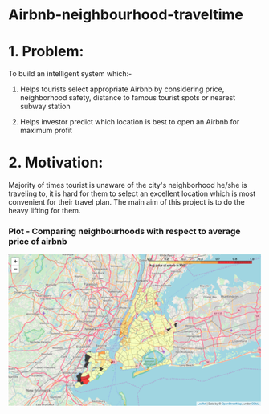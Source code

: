 # Airbnb-neighbourhood-traveltime
# 1. Problem:
To build an intelligent system which:-

1. Helps tourists select appropriate Airbnb by considering price, neighborhood safety, distance to famous tourist spots or nearest subway station

2. Helps investor predict which location is best to open an Airbnb for maximum profit  

# 2. Motivation:  
Majority of times tourist is unaware of the city's neighborhood he/she is traveling to, it is hard for them to select an excellent location which is most convenient for their travel plan. The main aim of this project is to do the heavy lifting for them.

### Plot - Comparing neighbourhoods with respect to average price of airbnb

<img src="map.png">
